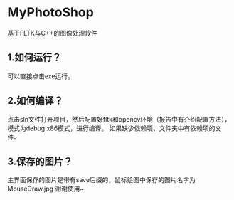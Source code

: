 # MyPhotoShop
基于FLTK与C++的图像处理软件
## 1.如何运行？
可以直接点击exe运行。
## 2.如何编译？
点击sln文件打开项目，然后配置好fltk和opencv环境（报告中有介绍配置方法），模式为debug x86模式，进行编译。
如果缺少依赖项，文件夹中有依赖项的文件。
## 3.保存的图片？
主界面保存的图片是带有save后缀的，鼠标绘图中保存的图片名字为MouseDraw.jpg
谢谢使用~